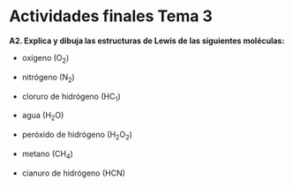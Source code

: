 # Actividades finales Tema 3


**A2. Explica y dibuja las estructuras de Lewis de las siguientes moléculas:**
- oxígeno (O<sub>2</sub>)
![]()
- nitrógeno (N<sub>2</sub>) 

- cloruro de hidrógeno (HC<sub>1</sub>) 

- agua (H<sub>2</sub>O) 

- peróxido de hidrógeno (H<sub>2</sub>O<sub>2</sub>)

- metano (CH<sub>4</sub>) 

- cianuro de hidrógeno (HCN) 
